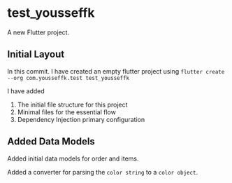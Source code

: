 # test_yousseffk

A new Flutter project.

## Initial Layout

In this commit. I have created an empty flutter project using `flutter create --org com.yousseffk.test test_yousseffk`

I have added

1. The initial file structure for this project
1. Minimal files for the essential flow
1. Dependency Injection primary configuration

## Added Data Models

Added initial data models for order and items.

Added a converter for parsing the `color string` to a `color object`.
